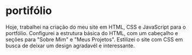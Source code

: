 # portifólio
Hoje, trabalhei na criação do meu site em HTML, CSS e JavaScript para o portfólio. Configurei a estrutura básica do HTML, com um cabeçalho e seções para "Sobre Mim" e "Meus Projetos". Estilizei o site com CSS em busca de deixar um design agradavél e interessante.
